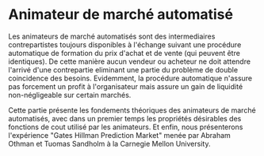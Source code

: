 # Animateur de marché automatisé

Les animateurs de marché automatisés sont des intermediaires contrepartistes toujours disponibles à
l'échange suivant une procédure automatique de formation du prix d'achat et de vente (qui peuvent
être identiques). De cette manière aucun vendeur ou acheteur ne doit attendre l'arrivé d'une
contrepartie eliminant une partie du problème de double coincidence des besoins. Evidemment, la
procédure automatique n'assure pas forcement un profit à l'organisateur mais assure un gain de
liquidité non-négligeable sur certain marchés.

Cette partie présente les fondements théoriques des animateurs de marché automatisés, avec dans un
premier temps les propriétés désirables des fonctions de cout utilisé par les animateurs. Et enfin,
nous présenterons l'expérience "Gates Hillman Prediction Market" menée par Abraham Othman et Tuomas
Sandholm à la Carnegie Mellon University.
